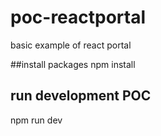 # poc-reactportal
basic example of react portal

##install packages
npm install

## run development POC
npm run dev
